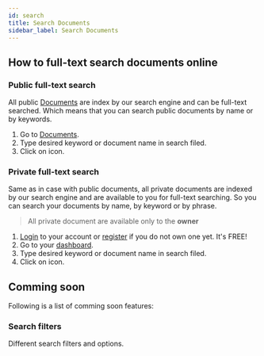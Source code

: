 ```yaml
---
id: search
title: Search Documents
sidebar_label: Search Documents
---
```


## How to full-text search documents online

### Public full-text search
All public [Documents](https://products.conholdate.app/documents) are index by our search engine and can be full-text searched.
Which means that you can search public documents by name or by keywords.
1. Go to [Documents](https://products.conholdate.app/documents).
1. Type desired keyword or document name in search filed.
1. Click on <i class="fas fa-search"></i> icon.

### Private full-text search
Same as in case with public documents, all private documents are indexed by our search engine and are available to you for full-text searching.
So you can search your documents by name, by keyword or by phrase.
> All private document are available only to the **owner**
1. [Login](https://conholdate.app/signin) to your account or [register](https://conholdate.app/signin) if you do not own one yet. It's FREE!
1. Go to your [dashboard](https://dashboard.conholdate.app).
1. Type desired keyword or document name in search filed.
1. Click on <i class="fas fa-search"></i> icon.

## Comming soon
Following is a list of comming soon features:

### Search filters
Different search filters and options.
